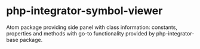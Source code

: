 # php-integrator-symbol-viewer
Atom package providing side panel with class information: constants, properties and methods with go-to functionality provided by php-integrator-base package.
